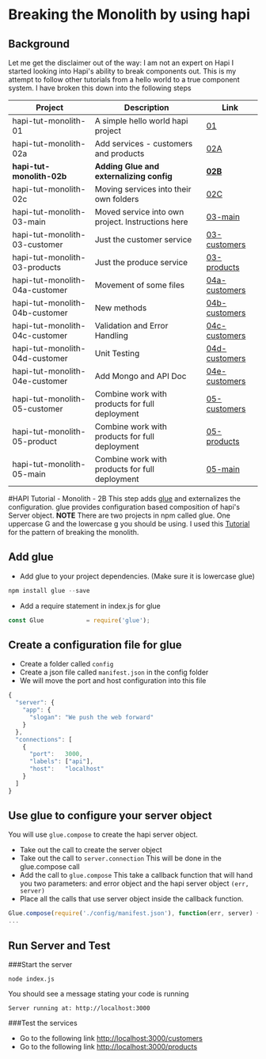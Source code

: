 # Breaking the Monolith by using hapi 
## Background
Let me get the disclaimer out of the way: I am not an expert on Hapi
I started looking into Hapi's ability to break components out.
This is my attempt to follow other tutorials from a hello world to a true component system.
I have broken this down into the following steps

| Project  | Description | Link |
|---|---|---|
|hapi-tut-monolith-01|A simple hello world hapi project| [01](https://github.com/quapaw/hapi-tut-monolith-01)|
|hapi-tut-monolith-02a|Add services - customers and products| [02A](https://github.com/quapaw/hapi-tut-monolith-02a)|
|**hapi-tut-monolith-02b**|**Adding Glue and externalizing config**|**[02B](https://github.com/quapaw/hapi-tut-monolith-02b)**|
|hapi-tut-monolith-02c|Moving services into their own folders|[02C](https://github.com/quapaw/hapi-tut-monolith-02c)|
|hapi-tut-monolith-03-main|Moved service into own project. Instructions here|[03-main](https://github.com/quapaw/hapi-tut-monolith-03-main)|
|hapi-tut-monolith-03-customer|Just the customer service| [03-customers](https://github.com/quapaw/hapi-tut-monolith-03-customers)|
|hapi-tut-monolith-03-products|Just the produce service|[03-products](https://github.com/quapaw/hapi-tut-monolith-03-products)|
|hapi-tut-monolith-04a-customer|Movement of some files| [04a-customers](https://github.com/quapaw/hapi-tut-monolith-04a-customers)|
|hapi-tut-monolith-04b-customer|New methods| [04b-customers](https://github.com/quapaw/hapi-tut-monolith-04b-customers)|
|hapi-tut-monolith-04c-customer|Validation and Error Handling|[04c-customers](https://github.com/quapaw/hapi-tut-monolith-04c-customers)|
|hapi-tut-monolith-04d-customer|Unit Testing|[04d-customers](https://github.com/quapaw/hapi-tut-monolith-04d-customers)|
|hapi-tut-monolith-04e-customer|Add Mongo and API Doc|[04e-customers](https://github.com/quapaw/hapi-tut-monolith-04e-customers)|
|hapi-tut-monolith-05-customer|Combine work with products for full deployment|[05-customers](https://github.com/quapaw/hapi-tut-monolith-05-customers)|
|hapi-tut-monolith-05-product|Combine work with products for full deployment|[05-products](https://github.com/quapaw/hapi-tut-monolith-05-product)|
|hapi-tut-monolith-05-main|Combine work with products for full deployment|[05-main](https://github.com/quapaw/hapi-tut-monolith-05-main)|


#HAPI Tutorial - Monolith - 2B
This step adds [glue](https://github.com/hapijs/glue) and externalizes the configuration. 
glue provides configuration based composition of hapi's Server object.
**NOTE** There are two projects in npm called glue.  One uppercase G and the lowercase g you should be using.
I used this [Tutorial](https://medium.com/@dstevensio/manifests-plugins-and-schemas-organizing-your-hapi-application-68cf316730ef#.2nve7u2r0) for the pattern of breaking the monolith.


## Add glue
* Add glue to your project dependencies.  (Make sure it is lowercase glue)
```javascript
npm install glue --save
```

* Add a require statement in index.js for glue
```javascript
const Glue            = require('glue');
```

## Create a configuration file for glue
* Create a folder called ``config``
* Create a json file called ``manifest.json`` in the config folder
* We will move the port and host configuration into this file 
```javascript
{
  "server": {
    "app": {
      "slogan": "We push the web forward"
    }
  },
  "connections": [
    {
      "port":   3000,
      "labels": ["api"],
      "host":   "localhost"
    }
  ]
}
```

## Use glue to configure your server object
You will use ``glue.compose`` to create the hapi server object.
* Take out the call to create the server object
* Take out the call to ``server.connection``  This will be done in the glue.compose call
* Add the call to ``glue.compose``  This take a callback function that will hand you two parameters: and error object and the hapi server object ``(err, server)``
* Place all the calls that use server object inside the callback function.
```javascript
Glue.compose(require('./config/manifest.json'), function(err, server) {
...
```


## Run Server and Test
###Start the server
```
node index.js
```
You should see a message stating your code is running
```
Server running at: http://localhost:3000
```
###Test the services
* Go to the following link [http://localhost:3000/customers](http://localhost:3000/customers)
* Go to the following link [http://localhost:3000/products](http://localhost:3000/products)

